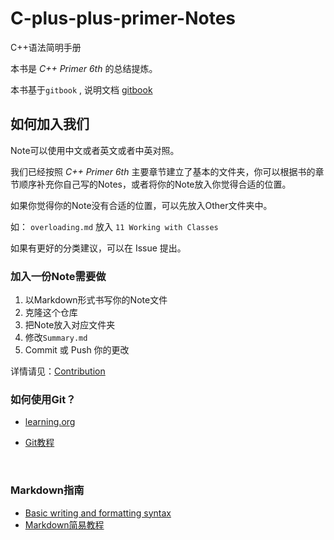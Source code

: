 # C-plus-plus-primer-Notes
C++语法简明手册

本书是 *C++ Primer 6th* 的总结提炼。

本书基于`gitbook` , 说明文档 [gitbook](https://toolchain.gitbook.com/structure.html)



## 如何加入我们

Note可以使用中文或者英文或者中英对照。



我们已经按照 *C++ Primer 6th* 主要章节建立了基本的文件夹，你可以根据书的章节顺序补充你自己写的Notes，或者将你的Note放入你觉得合适的位置。

如果你觉得你的Note没有合适的位置，可以先放入Other文件夹中。



如： `overloading.md` 放入 `11 Working with Classes`

如果有更好的分类建议，可以在 Issue 提出。



### 加入一份Note需要做

1. 以Markdown形式书写你的Note文件
2. 克隆这个仓库
3. 把Note放入对应文件夹
4. 修改`Summary.md`
5. Commit 或 Push 你的更改

详情请见：[Contribution](Contribution.md)



### 如何使用Git？

- [learning.org](https://learngitbranching.js.org/)

- [Git教程](https://www.liaoxuefeng.com/wiki/0013739516305929606dd18361248578c67b8067c8c017b000/0013758392816224cafd33c44b4451887cc941e6716805c000)

  ​

### Markdown指南

- [Basic writing and formatting syntax](https://help.github.com/articles/basic-writing-and-formatting-syntax/)
- [Markdown简易教程](Markdown-tutorial.md)

